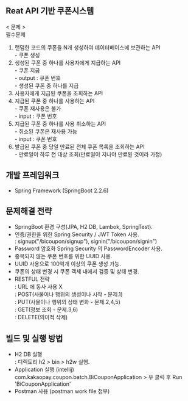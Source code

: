 ## Reat API 기반 쿠폰시스템

< 문제 > <br>
필수문제
1. 랜덤한 코드의 쿠폰을 N개 생성하여 데이터베이스에 보관하는 API <br>
  \- 쿠폰 생성
2. 생성된 쿠폰 중 하나를 사용자에게 지급하는 API<br>
  \- 쿠폰 지급<br>
  \- output : 쿠폰 번호<br>
  \- 생성된 쿠폰 중 하나를 지급
3. 사용자에게 지급된 쿠폰을 조회하는 API
4. 지급된 쿠폰 중 하나를 사용하는 API<br>
  \- 쿠폰 재사용은 불가 <br>
  \- input : 쿠폰 번호
5. 지급된 쿠폰 중 하나를 사용 취소하는 API<br>
  \- 취소된 쿠폰은 재사용 가능<br>
  \- input : 쿠폰 번호
6. 발급된 쿠폰 중 당일 만료된 전체 쿠폰 목록을 조회하는 API<br>
  \- 만료일이 하루 전 대상 조회(만료일이 지나야 만료된 것이라 가정)
  
## 개발 프레임워크
- Spring Framework (SpringBoot 2.2.6)

## 문제해결 전략
- SpringBoot 환경 구성(JPA, H2 DB, Lambok, SpringTest).
- 인증/권한을 위한 Spring Security / JWT Token 사용.<br>
  : signup("/bicoupon/signup"), signin("/bicoupon/signin")
- Password 암호화 Spring Security 의 PasswordEncoder 사용.  
- 중복되지 않는 쿠폰 번호를 위한 UUID 사용.
- UUID 사용으로 100억개 이상의 쿠폰 생성 가능.
- 쿠폰의 상태 변경 시 쿠폰 객체 내에서 검증 및 상태 변경.
- RESTFUL 전략<br>
  : URL 에 동사 사용 X<br>
  : POST(사물이나 행위의 생성이나 시작 - 문제.1) <br>
  : PUT(사물이나 행위의 상태 변화 - 문제.2,4,5) <br>
  : GET(정보 조회  - 문제.3,6) <br>
  : DELETE(의미적 삭제) <br> 

## 빌드 및 실행 방법
- H2 DB 실행 <br>
  : 디렉토리 h2 > bin > h2w 실행.
- Application 실행 (intellij) <br>
  com.kakaopay.coupon.batch.BiCouponApplication > 우 클릭 후 Run 'BiCouponApplication'
- Postman 사용 (postman work file 첨부)
